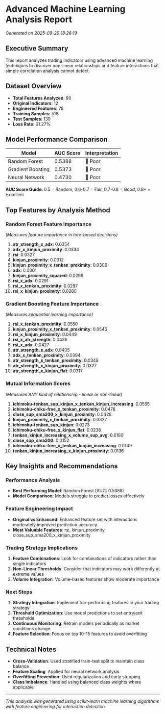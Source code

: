 # Advanced Machine Learning Analysis Report
*Generated on 2025-09-29 18:26:19*

## Executive Summary
This report analyzes trading indicators using advanced machine learning techniques to discover non-linear relationships and feature interactions that simple correlation analysis cannot detect.

## Dataset Overview
- **Total Features Analyzed**: 90
- **Original Indicators**: 12
- **Engineered Features**: 78
- **Training Samples**: 518
- **Test Samples**: 130
- **Loss Rate**: 61.27%

## Model Performance Comparison

| Model | AUC Score | Interpretation |
|-------|-----------|----------------|
| Random Forest | 0.5388 | 🔴 Poor |
| Gradient Boosting | 0.5373 | 🔴 Poor |
| Neural Network | 0.4730 | 🔴 Poor |

**AUC Score Guide**: 0.5 = Random, 0.6-0.7 = Fair, 0.7-0.8 = Good, 0.8+ = Excellent

## Top Features by Analysis Method

### Random Forest Feature Importance
*(Measures feature importance in tree-based decisions)*

1. **atr_strength_x_adx**: 0.0354
2. **adx_x_kinjun_proximity**: 0.0334
3. **rsi**: 0.0327
4. **kinjun_proximity**: 0.0312
5. **kinjun_proximity_x_tenkan_proximity**: 0.0306
6. **adx**: 0.0301
7. **kinjun_proximity_squared**: 0.0299
8. **rsi_x_adx**: 0.0291
9. **rsi_x_tenkan_proximity**: 0.0287
10. **rsi_x_kinjun_proximity**: 0.0280

### Gradient Boosting Feature Importance
*(Measures sequential learning importance)*

1. **rsi_x_tenkan_proximity**: 0.0550
2. **kinjun_proximity_x_tenkan_proximity**: 0.0545
3. **rsi_x_kinjun_proximity**: 0.0449
4. **rsi_x_atr_strength**: 0.0436
5. **rsi_x_adx**: 0.0427
6. **atr_strength_x_adx**: 0.0405
7. **adx_x_tenkan_proximity**: 0.0394
8. **atr_strength_x_tenkan_proximity**: 0.0346
9. **atr_strength_x_kinjun_proximity**: 0.0327
10. **atr_strength_x_kinjun_flat**: 0.0317

### Mutual Information Scores
*(Measures ANY kind of relationship - linear or non-linear)*

1. **ichimoku-tenkan_sup_kinjun_x_tenkan_kinjun_increasing**: 0.0555
2. **ichimoku-chiku-free_x_tenkan_proximity**: 0.0478
3. **close_sup_sma200_x_kinjun_proximity**: 0.0428
4. **kinjun_proximity_x_tenkan_proximity**: 0.0337
5. **ichimoku-tenkan_sup_kinjun**: 0.0273
6. **ichimoku-chiku-free_x_kinjun_flat**: 0.0238
7. **tenkan_kinjun_increasing_x_volume_sup_avg**: 0.0180
8. **close_sup_sma200**: 0.0152
9. **ichimoku-chiku-free_x_tenkan_kinjun_increasing**: 0.0149
10. **tenkan_kinjun_increasing_x_kinjun_proximity**: 0.0136

## Key Insights and Recommendations

### Performance Analysis
- **Best Performing Model**: Random Forest (AUC: 0.5388)
- **Model Comparison**: Models struggle to predict losses effectively

### Feature Engineering Impact
- **Original vs Enhanced**: Enhanced feature set with interactions moderately improved prediction accuracy
- **Most Valuable Features**: rsi, kinjun_proximity, close_sup_sma200_x_kinjun_proximity

### Trading Strategy Implications
1. **Feature Combinations**: Look for combinations of indicators rather than single indicators
2. **Non-Linear Thresholds**: Consider that indicators may work differently at extreme values
3. **Volume Integration**: Volume-based features show moderate importance

### Next Steps
1. **Strategy Integration**: Implement top-performing features in your trading strategy
2. **Threshold Optimization**: Use model predictions to set entry/exit thresholds
3. **Continuous Monitoring**: Retrain models periodically as market conditions change
4. **Feature Selection**: Focus on top 10-15 features to avoid overfitting

## Technical Notes
- **Cross-Validation**: Used stratified train-test split to maintain class balance
- **Feature Scaling**: Applied for neural network analysis
- **Overfitting Prevention**: Used regularization and early stopping
- **Class Imbalance**: Handled using balanced class weights where applicable

---
*This analysis was generated using scikit-learn machine learning algorithms with feature engineering for interaction detection.*
